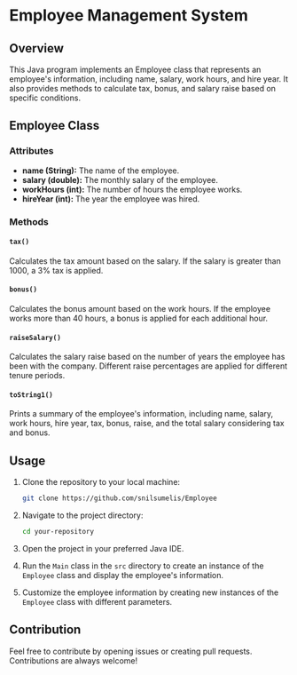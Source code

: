# Employee Management System

## Overview
This Java program implements an Employee class that represents an employee's information, including name, salary, work hours, and hire year. It also provides methods to calculate tax, bonus, and salary raise based on specific conditions.

## Employee Class
### Attributes
- **name (String):** The name of the employee.
- **salary (double):** The monthly salary of the employee.
- **workHours (int):** The number of hours the employee works.
- **hireYear (int):** The year the employee was hired.

### Methods
#### `tax()`
Calculates the tax amount based on the salary. If the salary is greater than 1000, a 3% tax is applied.

#### `bonus()`
Calculates the bonus amount based on the work hours. If the employee works more than 40 hours, a bonus is applied for each additional hour.

#### `raiseSalary()`
Calculates the salary raise based on the number of years the employee has been with the company. Different raise percentages are applied for different tenure periods.

#### `toString1()`
Prints a summary of the employee's information, including name, salary, work hours, hire year, tax, bonus, raise, and the total salary considering tax and bonus.

## Usage
1. Clone the repository to your local machine:
    ```bash
    git clone https://github.com/snilsumelis/Employee
    ```

2. Navigate to the project directory:
    ```bash
    cd your-repository
    ```

3. Open the project in your preferred Java IDE.

4. Run the `Main` class in the `src` directory to create an instance of the `Employee` class and display the employee's information.

5. Customize the employee information by creating new instances of the `Employee` class with different parameters.

## Contribution
Feel free to contribute by opening issues or creating pull requests. Contributions are always welcome!
